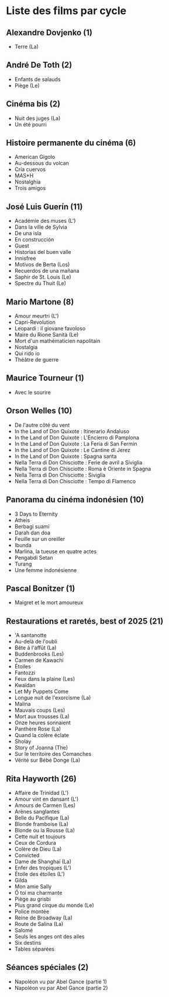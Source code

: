 # Liste des films par cycle

## Alexandre Dovjenko (1)

  * Terre (La)

## André De Toth (2)

  * Enfants de salauds  
  * Piège (Le)

## Cinéma bis (2)

  * Nuit des juges (La)  
  * Un été pourri

## Histoire permanente du cinéma (6)

  * American Gigolo  
  * Au-dessous du volcan  
  * Cría cuervos  
  * M*A*S*H  
  * Nostalghia  
  * Trois amigos

## José Luis Guerín (11)

  * Académie des muses (L')  
  * Dans la ville de Sylvia  
  * De una isla  
  * En construcción  
  * Guest  
  * Historias del buen valle  
  * Innisfree  
  * Motivos de Berta (Los)  
  * Recuerdos de una mañana  
  * Saphir de St. Louis (Le)  
  * Spectre du Thuit (Le)

## Mario Martone (8)

  * Amour meurtri (L')  
  * Capri-Revolution  
  * Leopardi : il giovane favoloso  
  * Maire du Rione Sanità (Le)  
  * Mort d'un mathématicien napolitain  
  * Nostalgia  
  * Qui rido io  
  * Théâtre de guerre

## Maurice Tourneur (1)

  * Avec le sourire

## Orson Welles (10)

  * De l'autre côté du vent  
  * In the Land of Don Quixote : Itinerario Andaluso  
  * In the Land of Don Quixote : L'Encierro di Pamplona  
  * In the Land of Don Quixote : La Feria di San Fermin  
  * In the Land of Don Quixote : Le Cantine di Jerez  
  * In the Land of Don Quixote : Spagna santa  
  * Nella Terra di Don Chisciotte : Ferie de avril a Siviglia  
  * Nella Terra di Don Chisciotte : Roma è Oriente in Spagna  
  * Nella Terra di Don Chisciotte : Siviglia  
  * Nella Terra di Don Chisciotte : Tempo di Flamenco

## Panorama du cinéma indonésien (10)

  * 3 Days to Eternity  
  * Atheis  
  * Berbagi suami  
  * Darah dan doa  
  * Feuille sur un oreiller  
  * Ibunda  
  * Marlina, la tueuse en quatre actes  
  * Pengabdi Setan  
  * Turang  
  * Une femme indonésienne

## Pascal Bonitzer (1)

  * Maigret et le mort amoureux

## Restaurations et raretés, best of 2025 (21)

  * 'A santanotte  
  * Au-delà de l'oubli  
  * Bête à l'affût (La)  
  * Buddenbrooks (Les)  
  * Carmen de Kawachi  
  * Étoiles  
  * Fantozzi  
  * Feux dans la plaine (Les)  
  * Kwaïdan  
  * Let My Puppets Come  
  * Longue nuit de l'exorcisme (La)  
  * Malina  
  * Mauvais coups (Les)  
  * Mort aux trousses (La)  
  * Onze heures sonnaient  
  * Panthère Rose (La)  
  * Quand la colère éclate  
  * Sholay  
  * Story of Joanna (The)  
  * Sur le territoire des Comanches  
  * Vérité sur Bébé Donge (La)

## Rita Hayworth (26)

  * Affaire de Trinidad (L')  
  * Amour vint en dansant (L')  
  * Amours de Carmen (Les)  
  * Arènes sanglantes  
  * Belle du Pacifique (La)  
  * Blonde framboise (La)  
  * Blonde ou la Rousse (La)  
  * Cette nuit et toujours  
  * Ceux de Cordura  
  * Colère de Dieu (La)  
  * Convicted  
  * Dame de Shanghaï (La)  
  * Enfer des tropiques (L')  
  * Étoile des étoiles (L')  
  * Gilda  
  * Mon amie Sally  
  * Ô toi ma charmante  
  * Piège au grisbi  
  * Plus grand cirque du monde (Le)  
  * Police montée  
  * Reine de Broadway (La)  
  * Route de Salina (La)  
  * Salomé  
  * Seuls les anges ont des ailes  
  * Six destins  
  * Tables séparées

## Séances spéciales (2)

  * Napoléon vu par Abel Gance (partie 1)  
  * Napoléon vu par Abel Gance (partie 2)  
